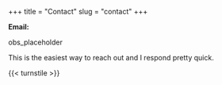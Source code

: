 +++
title = "Contact"
slug = "contact"
+++

**Email:** <div id="myobsf">obs_placeholder</div> 



This is the easiest way to reach out and I respond pretty quick.

{{< turnstile >}}